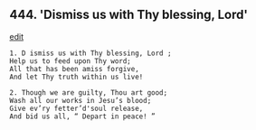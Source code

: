 
## 444.  'Dismiss us with Thy blessing, Lord'
[edit](https://docs.google.com/document/d/1C9odK9O_t8LlWF6_Hd8E7VlUnyzylVNO/edit?mode=html)



    1. D ismiss us with Thy blessing, Lord ; 
    Help us to feed upon Thy word;
    All that has been amiss forgive,
    And let Thy truth within us live!

    2. Though we are guilty, Thou art good; 
    Wash all our works in Jesu’s blood; 
    Give ev’ry fetter’d'soul release,
    And bid us all, “ Depart in peace! ”
